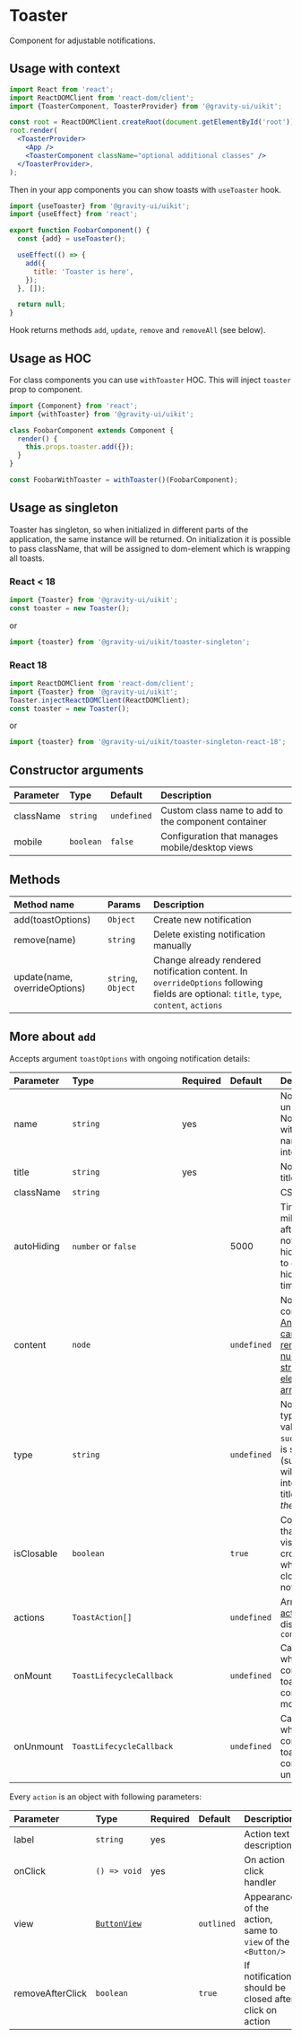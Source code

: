 # Toaster

Component for adjustable notifications.

## Usage with context

```jsx
import React from 'react';
import ReactDOMClient from 'react-dom/client';
import {ToasterComponent, ToasterProvider} from '@gravity-ui/uikit';

const root = ReactDOMClient.createRoot(document.getElementById('root'));
root.render(
  <ToasterProvider>
    <App />
    <ToasterComponent className="optional additional classes" />
  </ToasterProvider>,
);
```

Then in your app components you can show toasts with `useToaster` hook.

```jsx
import {useToaster} from '@gravity-ui/uikit';
import {useEffect} from 'react';

export function FoobarComponent() {
  const {add} = useToaster();

  useEffect(() => {
    add({
      title: 'Toaster is here',
    });
  }, []);

  return null;
}
```

Hook returns methods `add`, `update`, `remove` and `removeAll` (see below).

## Usage as HOC

For class components you can use `withToaster` HOC. This will inject `toaster`
prop to component.

```jsx
import {Component} from 'react';
import {withToaster} from '@gravity-ui/uikit';

class FoobarComponent extends Component {
  render() {
    this.props.toaster.add({});
  }
}

const FoobarWithToaster = withToaster()(FoobarComponent);
```

## Usage as singleton

Toaster has singleton, so when initialized in different parts of the application, the same instance will be returned.
On initialization it is possible to pass className, that will be assigned to dom-element which is wrapping all toasts.

### React < 18

```js
import {Toaster} from '@gravity-ui/uikit';
const toaster = new Toaster();
```

or

```js
import {toaster} from '@gravity-ui/uikit/toaster-singleton';
```

### React 18

```js
import ReactDOMClient from 'react-dom/client';
import {Toaster} from '@gravity-ui/uikit';
Toaster.injectReactDOMClient(ReactDOMClient);
const toaster = new Toaster();
```

or

```js
import {toaster} from '@gravity-ui/uikit/toaster-singleton-react-18';
```

## Constructor arguments

| Parameter | Type      | Default     | Description                                         |
| :-------- | :-------- | :---------- | :-------------------------------------------------- |
| className | `string`  | `undefined` | Custom class name to add to the component container |
| mobile    | `boolean` | `false`     | Configuration that manages mobile/desktop views     |

## Methods

| Method name                   | Params             | Description                                                                                                                             |
| :---------------------------- | :----------------- | :-------------------------------------------------------------------------------------------------------------------------------------- |
| add(toastOptions)             | `Object`           | Create new notification                                                                                                                 |
| remove(name)                  | `string`           | Delete existing notification manually                                                                                                   |
| update(name, overrideOptions) | `string`, `Object` | Change already rendered notification content. In `overrideOptions` following fields are optional: `title`, `type`, `content`, `actions` |

## More about `add`

Accepts argument `toastOptions` with ongoing notification details:

| Parameter  | Type                     | Required | Default     | Description                                                                                                                                                         |
| :--------- | :----------------------- | :------- | :---------- | :------------------------------------------------------------------------------------------------------------------------------------------------------------------ |
| name       | `string`                 | yes      |             | Notification unique name. Notifications with same names collapse into one                                                                                           |
| title      | `string`                 | yes      |             | Notification title                                                                                                                                                  |
| className  | `string`                 |          |             | CSS-class                                                                                                                                                           |
| autoHiding | `number` or `false`      |          | 5000        | Time (in milliseconds) after which the notification will hide. Use `false` to disable toast hiding after timeout.                                                   |
| content    | `node`                   |          | `undefined` | Notification content. [Anything that can be rendered: numbers, strings, elements or an array](https://reactjs.org/docs/typechecking-with-proptypes.html#proptypes)  |
| type       | `string`                 |          | `undefined` | Notification type. Possible values: `error`, `success`. If `type` is set, icon (success/error) will be added into notification title. _By default there is no icon_ |
| isClosable | `boolean`                |          | `true`      | Configuration that manages visibility of cross icon, which allows to close notification                                                                             |
| actions    | `ToastAction[]`          |          | `undefined` | Array of [actions](./types.ts#L9) which displays after `content`                                                                                                    |
| onMount    | `ToastLifecycleCallback` |          | `undefined` | Callback. Fired when corresponding toast component mount                                                                                                            |
| onUnmount  | `ToastLifecycleCallback` |          | `undefined` | Callback. Fired when corresponding toast component unmount                                                                                                          |

Every `action` is an object with following parameters:

| Parameter        | Type                                      | Required | Default    | Description                                                 |
| :--------------- | :---------------------------------------- | :------- | :--------- | :---------------------------------------------------------- |
| label            | `string`                                  | yes      |            | Action text description                                     |
| onClick          | `() => void`                              | yes      |            | On action click handler                                     |
| view             | [`ButtonView`](../Button/README.md#props) |          | `outlined` | Appearance of the action, same to `view` of the `<Button/>` |
| removeAfterClick | `boolean`                                 |          | `true`     | If notification should be closed after click on action      |
